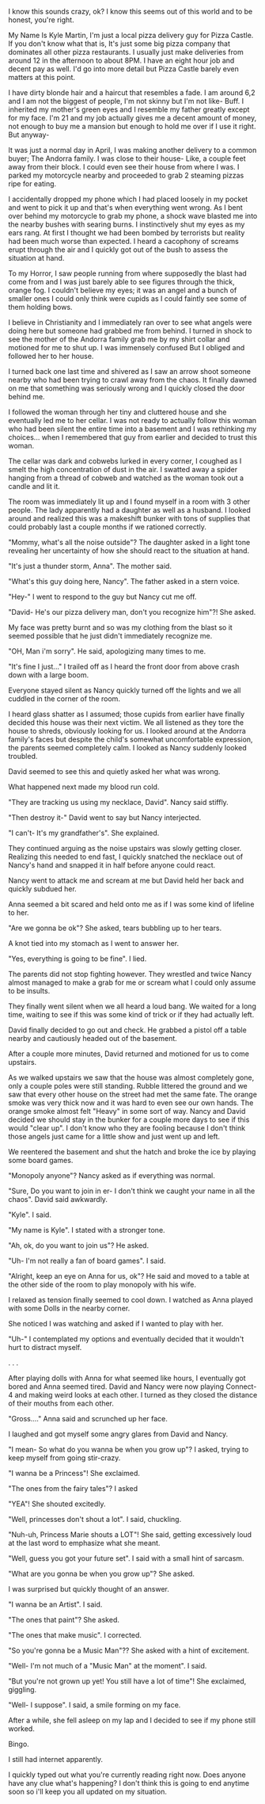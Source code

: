 I know this sounds crazy, ok? I know this seems out of this world and to be honest, you're right.

My Name Is Kyle Martin, I'm just a local pizza delivery guy for Pizza Castle. If you don't know what that is, It's just some big pizza company that dominates all other pizza restaurants. I usually just make deliveries from around 12 in the afternoon to about 8PM. I have an eight hour job and decent pay as well. I'd go into more detail but Pizza Castle barely even matters at this point.

I have dirty blonde hair and a haircut that resembles a fade. I am around 6,2 and I am not the biggest of people, I'm not skinny but I'm not like- Buff. I inherited my mother's green eyes and I resemble my father greatly except for my face. I'm 21 and my job actually gives me a decent amount of money, not enough to buy me a mansion but enough to hold me over if I use it right. But anyway-

It was just a normal day in April, I was making another delivery to a common buyer; The Andorra family. I was close to their house- Like, a couple feet away from their block. I could even see their house from where I was. I parked my motorcycle nearby and proceeded to grab 2 steaming pizzas ripe for eating.

I accidentally dropped my phone which I had placed loosely in my pocket and went to pick it up and that's when everything went wrong. As I bent over behind my motorcycle to grab my phone, a shock wave blasted me into the nearby bushes with searing burns. I instinctively shut my eyes as my ears rang. At first I thought we had been bombed by terrorists but reality had been much worse than expected. I heard a cacophony of screams erupt through the air and I quickly got out of the bush to assess the situation at hand.

To my Horror, I saw people running from where supposedly the blast had come from and I was just barely able to see figures through the thick, orange fog. I couldn't believe my eyes; it was an angel and a bunch of smaller ones I could only think were cupids as I could faintly see some of them holding bows.

I believe in Christianity and I immediately ran over to see what angels were doing here but someone had grabbed me from behind. I turned in shock to see the mother of the Andorra family grab me by my shirt collar and motioned for me to shut up. I was immensely confused But I obliged and followed her to her house.

I turned back one last time and shivered as I saw an arrow shoot someone nearby who had been trying to crawl away from the chaos. It finally dawned on me that something was seriously wrong and I quickly closed the door behind me.

I followed the woman through her tiny and cluttered house and she eventually led me to her cellar. I was not ready to actually follow this woman who had been silent the entire time into a basement and I was rethinking my choices... when I remembered that guy from earlier and decided to trust this woman.

The cellar was dark and cobwebs lurked in every corner, I coughed as I smelt the high concentration of dust in the air. I swatted away a spider hanging from a thread of cobweb and watched as the woman took out a candle and lit it.

The room was immediately lit up and I found myself in a room with 3 other people. The lady apparently had a daughter as well as a husband. I looked around and realized this was a makeshift bunker with tons of supplies that could probably last a couple months if we rationed correctly.

"Mommy, what's all the noise outside"? The daughter asked in a light tone revealing her uncertainty of how she should react to the situation at hand.

"It's just a thunder storm, Anna". The mother said.

"What's this guy doing here, Nancy". The father asked in a stern voice.

"Hey-" I went to respond to the guy but Nancy cut me off.

"David- He's our pizza delivery man, don't you recognize him"?! She asked.

My face was pretty burnt and so was my clothing from the blast so it seemed possible that he just didn't immediately recognize me.

"OH, Man i'm sorry". He said, apologizing many times to me.

"It's fine I just..." I trailed off as I heard the front door from above crash down with a large boom.

Everyone stayed silent as Nancy quickly turned off the lights and we all cuddled in the corner of the room.

I heard glass shatter as I assumed; those cupids from earlier have finally decided this house was their next victim. We all listened as they tore the house to shreds, obviously looking for us. I looked around at the Andorra family's faces but despite the child's somewhat uncomfortable expression, the parents seemed completely calm. I looked as Nancy suddenly looked troubled.

David seemed to see this and quietly asked her what was wrong.

What happened next made my blood run cold.

"They are tracking us using my necklace, David". Nancy said stiffly.

"Then destroy it-" David went to say but Nancy interjected.

"I can't- It's my grandfather's". She explained.

They continued arguing as the noise upstairs was slowly getting closer. Realizing this needed to end fast, I quickly snatched the necklace out of Nancy's hand and snapped it in half before anyone could react.

Nancy went to attack me and scream at me but David held her back and quickly subdued her.

Anna seemed a bit scared and held onto me as if I was some kind of lifeline to her.

"Are we gonna be ok"? She asked, tears bubbling up to her tears.

A knot tied into my stomach as I went to answer her.

"Yes, everything is going to be fine". I lied.

The parents did not stop fighting however. They wrestled and twice Nancy almost managed to make a grab for me or scream what I could only assume to be insults.

They finally went silent when we all heard a loud bang. We waited for a long time, waiting to see if this was some kind of trick or if they had actually left.

David finally decided to go out and check. He grabbed a pistol off a table nearby and cautiously headed out of the basement.

After a couple more minutes, David returned and motioned for us to come upstairs.

As we walked upstairs we saw that the house was almost completely gone, only a couple poles were still standing. Rubble littered the ground and we saw that every other house on the street had met the same fate. The orange smoke was very thick now and it was hard to even see our own hands. The orange smoke almost felt "Heavy" in some sort of way. Nancy and David decided we should stay in the bunker for a couple more days to see if this would "clear up". I don't know who they are fooling because I don't think those angels just came for a little show and just went up and left.

We reentered the basement and shut the hatch and broke the ice by playing some board games.

"Monopoly anyone"? Nancy asked as if everything was normal.

"Sure, Do you want to join in er- I don't think we caught your name in all the chaos". David said awkwardly.

"Kyle". I said.

"My name is Kyle". I stated with a stronger tone.

"Ah, ok, do you want to join us"? He asked.

"Uh- I'm not really a fan of board games". I said.

"Alright, keep an eye on Anna for us, ok"? He said and moved to a table at the other side of the room to play monopoly with his wife.

I relaxed as tension finally seemed to cool down. I watched as Anna played with some Dolls in the nearby corner.

She noticed I was watching and asked if I wanted to play with her.

"Uh-" I contemplated my options and eventually decided that it wouldn't hurt to distract myself.

. . .

After playing dolls with Anna for what seemed like hours, I eventually got bored and Anna seemed tired. David and Nancy were now playing Connect-4 and making weird looks at each other. I turned as they closed the distance of their mouths from each other.

"Gross...." Anna said and scrunched up her face.

I laughed and got myself some angry glares from David and Nancy.

"I mean- So what do you wanna be when you grow up"? I asked, trying to keep myself from going stir-crazy.

"I wanna be a Princess"! She exclaimed.

"The ones from the fairy tales"? I asked

"YEA"! She shouted excitedly.

"Well, princesses don't shout a lot". I said, chuckling.

"Nuh-uh, Princess Marie shouts a LOT"! She said, getting excessively loud at the last word to emphasize what she meant.

"Well, guess you got your future set". I said with a small hint of sarcasm.

"What are you gonna be when you grow up"? She asked.

I was surprised but quickly thought of an answer.

"I wanna be an Artist". I said.

"The ones that paint"? She asked.

"The ones that make music". I corrected.

"So you're gonna be a Music Man"?? She asked with a hint of excitement.

"Well- I'm not much of a "Music Man" at the moment". I said.

"But you're not grown up yet! You still have a lot of time"! She exclaimed, giggling.

"Well- I suppose". I said, a smile forming on my face.

After a while, she fell asleep on my lap and I decided to see if my phone still worked.

Bingo.

I still had internet apparently.

I quickly typed out what you're currently reading right now. Does anyone have any clue what's happening? I don't think this is going to end anytime soon so i'll keep you all updated on my situation.